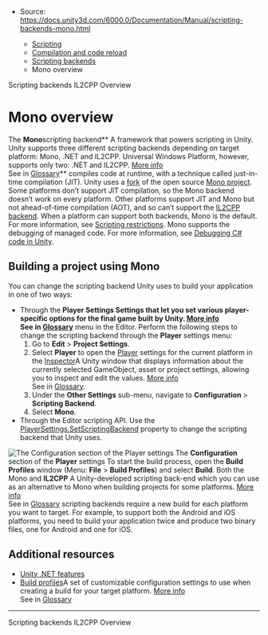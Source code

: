 * Source: https://docs.unity3d.com/6000.0/Documentation/Manual/scripting-backends-mono.html

  * [Scripting](https://docs.unity3d.com/6000.0/Documentation/Manual/scripting.html)
  * [Compilation and code reload ](https://docs.unity3d.com/6000.0/Documentation/Manual/compilation-and-code-reload.html)
  * [Scripting backends](https://docs.unity3d.com/6000.0/Documentation/Manual/scripting-backends.html)
  * Mono overview


[](https://docs.unity3d.com/6000.0/Documentation/Manual/scripting-backends.html)
Scripting backends
[](https://docs.unity3d.com/6000.0/Documentation/Manual/scripting-backends-il2cpp.html)
IL2CPP Overview
# Mono overview
The **Mono**scripting backend** A framework that powers scripting in Unity. Unity supports three different scripting backends depending on target platform: Mono, .NET and IL2CPP. Universal Windows Platform, however, supports only two: .NET and IL2CPP. [More info](https://docs.unity3d.com/6000.0/Documentation/Manual/scripting-backends.html)  
See in [Glossary](https://docs.unity3d.com/6000.0/Documentation/Manual/Glossary.html#ScriptingBackend)** compiles code at runtime, with a technique called just-in-time compilation (JIT). Unity uses a [fork](https://github.com/Unity-Technologies/mono) of the open source [Mono project](https://www.mono-project.com/).
Some platforms don’t support JIT compilation, so the Mono backend doesn’t work on every platform. Other platforms support JIT and Mono but not ahead-of-time compilation (AOT), and so can’t support the [IL2CPP backend](https://docs.unity3d.com/6000.0/Documentation/Manual/scripting-backends-il2cpp.html). When a platform can support both backends, Mono is the default. For more information, see [Scripting restrictions](https://docs.unity3d.com/6000.0/Documentation/Manual/scripting-restrictions.html).
Mono supports the debugging of managed code. For more information, see [Debugging C# code in Unity](https://docs.unity3d.com/6000.0/Documentation/Manual/managed-code-debugging.html).
## Building a project using Mono
You can change the scripting backend Unity uses to build your application in one of two ways:
  * Through the ****Player Settings** Settings that let you set various player-specific options for the final game built by Unity. [More info](https://docs.unity3d.com/6000.0/Documentation/Manual/class-PlayerSettings.html)  
See in [Glossary](https://docs.unity3d.com/6000.0/Documentation/Manual/Glossary.html#PlayerSettings)** menu in the Editor. Perform the following steps to change the scripting backend through the **Player** settings menu: 
    1. Go to **Edit** > **Project Settings**.
    2. Select **Player** to open the [Player](https://docs.unity3d.com/6000.0/Documentation/Manual/class-PlayerSettings.html) settings for the current platform in the [Inspector](https://docs.unity3d.com/6000.0/Documentation/Manual/UsingTheInspector.html)A Unity window that displays information about the currently selected GameObject, asset or project settings, allowing you to inspect and edit the values. [More info](https://docs.unity3d.com/6000.0/Documentation/Manual/UsingTheInspector.html)  
See in [Glossary](https://docs.unity3d.com/6000.0/Documentation/Manual/Glossary.html#Inspector).
    3. Under the **Other Settings** sub-menu, navigate to **Configuration** > **Scripting Backend**.
    4. Select **Mono**.
  * Through the Editor scripting API. Use the [PlayerSettings.SetScriptingBackend](https://docs.unity3d.com/6000.0/Documentation/ScriptReference/PlayerSettings.SetScriptingBackend.html) property to change the scripting backend that Unity uses.

![The Configuration section of the Player settings](https://docs.unity3d.com/6000.0/Documentation/uploads/Main/backend-mono.png) The **Configuration** section of the **Player** settings
To start the build process, open the **Build Profiles** window (Menu: **File** > **Build Profiles**) and select **Build**.
Both the Mono and **IL2CPP** A Unity-developed scripting back-end which you can use as an alternative to Mono when building projects for some platforms. [More info](https://docs.unity3d.com/6000.0/Documentation/Manual/scripting-backends-il2cpp.html)  
See in [Glossary](https://docs.unity3d.com/6000.0/Documentation/Manual/Glossary.html#IL2CPP) scripting backends require a new build for each platform you want to target. For example, to support both the Android and iOS platforms, you need to build your application twice and produce two binary files, one for Android and one for iOS.
## Additional resources
  * [Unity .NET features](https://docs.unity3d.com/6000.0/Documentation/Manual/overview-of-dot-net-in-unity.html)
  * [Build profiles](https://docs.unity3d.com/6000.0/Documentation/Manual/BuildSettings.html)A set of customizable configuration settings to use when creating a build for your target platform. [More info](https://docs.unity3d.com/6000.0/Documentation/Manual/build-profiles.html)  
See in [Glossary](https://docs.unity3d.com/6000.0/Documentation/Manual/Glossary.html#Buildprofile)


* * *
[](https://docs.unity3d.com/6000.0/Documentation/Manual/scripting-backends.html)
Scripting backends
[](https://docs.unity3d.com/6000.0/Documentation/Manual/scripting-backends-il2cpp.html)
IL2CPP Overview
